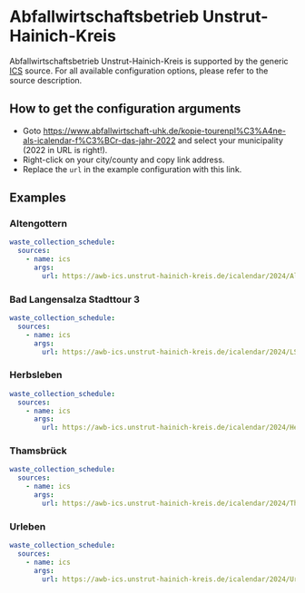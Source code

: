 # Abfallwirtschaftsbetrieb Unstrut-Hainich-Kreis

Abfallwirtschaftsbetrieb Unstrut-Hainich-Kreis is supported by the generic [ICS](/doc/source/ics.md) source. For all available configuration options, please refer to the source description.


## How to get the configuration arguments

- Goto <https://www.abfallwirtschaft-uhk.de/kopie-tourenpl%C3%A4ne-als-icalendar-f%C3%BCr-das-jahr-2022> and select your municipality (2022 in URL is right!).  
- Right-click on your city/county and copy link address.
- Replace the `url` in the example configuration with this link.

## Examples

### Altengottern

```yaml
waste_collection_schedule:
  sources:
    - name: ics
      args:
        url: https://awb-ics.unstrut-hainich-kreis.de/icalendar/2024/Altengottern.ics
```
### Bad Langensalza Stadttour 3

```yaml
waste_collection_schedule:
  sources:
    - name: ics
      args:
        url: https://awb-ics.unstrut-hainich-kreis.de/icalendar/2024/LST3.ics
```
### Herbsleben

```yaml
waste_collection_schedule:
  sources:
    - name: ics
      args:
        url: https://awb-ics.unstrut-hainich-kreis.de/icalendar/2024/Herbsleben.ics
```
### Thamsbrück

```yaml
waste_collection_schedule:
  sources:
    - name: ics
      args:
        url: https://awb-ics.unstrut-hainich-kreis.de/icalendar/2024/Thamsbrueck.ics
```
### Urleben

```yaml
waste_collection_schedule:
  sources:
    - name: ics
      args:
        url: https://awb-ics.unstrut-hainich-kreis.de/icalendar/2024/Urleben.ics
```
